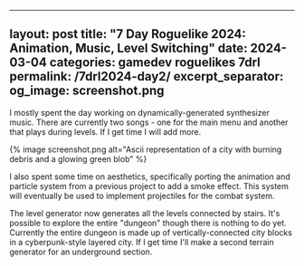
---
layout: post
title: "7 Day Roguelike 2024: Animation, Music, Level Switching"
date: 2024-03-04
categories: gamedev roguelikes 7drl
permalink: /7drl2024-day2/
excerpt_separator: <!--more-->
og_image: screenshot.png
---

I mostly spent the day working on dynamically-generated synthesizer music. There
are currently two songs - one for the main menu and another that plays during
levels. If I get time I will add more.

{% image screenshot.png alt="Ascii representation of a city with burning debris
and a glowing green blob" %}

<!--more-->

I also spent some time on aesthetics, specifically porting the animation and
particle system from a previous project to add a smoke effect. This system will
eventually be used to implement projectiles for the combat system.

The level generator now generates all the levels connected by stairs. It's
possible to explore the entire "dungeon" though there is nothing to do yet.
Currently the entire dungeon is made up of vertically-connected city blocks in a
cyberpunk-style layered city. If I get time I'll make a second terrain generator
for an underground section.
